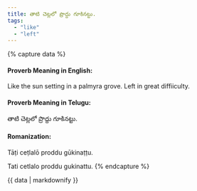 ```yaml
---
title: తాటి చెట్లలో ప్రొద్దు గూకినట్టు.
tags:
  - "like"
  - "left"
---
```


{% capture data %}
#### Proverb Meaning in English:
Like the sun setting in a palmyra grove.
Left in great diffiiculty.

#### Proverb Meaning in Telugu:
తాటి చెట్లలో ప్రొద్దు గూకినట్టు.

#### Romanization:
Tāṭi ceṭlalō proddu gūkinaṭṭu.

Tati cetlalo proddu gukinattu.
{% endcapture %}

{{ data | markdownify }}

